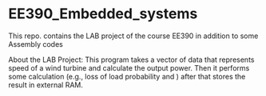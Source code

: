 # EE390_Embedded_systems
This repo. contains the LAB project of the course EE390 in addition to some Assembly codes

About the LAB Project:
This program takes a vector of data that represents speed of a wind turbine and calculate the output power. Then it performs some calculation (e.g., loss of load probability and ) after that stores the result in external RAM.
